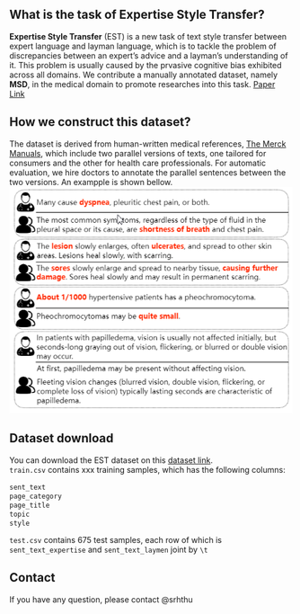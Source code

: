## What is the task of Expertise Style Transfer?
**Expertise Style Transfer** (EST) is a new task of text style transfer between expert language and layman language, which is to tackle the problem of discrepancies between an expert’s advice and a layman’s understanding of it. This problem is usually caused by the prvasive cognitive bias exhibited across all domains.
We contribute a manually annotated dataset, namely **MSD**, in the medical domain to promote researches into this task.
[Paper Link](https:google.com)

## How we construct this dataset?
The dataset is derived from human-written medical references, [The Merck Manuals](https://www.msdmanuals.com/), which
include two parallel versions of texts, one tailored for consumers and the other for health care professionals. For automatic evaluation, we hire doctors to annotate the parallel sentences between the two versions. An exampple is shown bellow.
![data example](/data_example.png)

## Dataset download
You can download the EST dataset on this [dataset link](https://drive.google.com/open?id=15n14BcbZDc7FX-PeRlbjCV_kAbDDjePw).  
`train.csv` contains xxx training samples, which has the following columns:
```
sent_text
page_category
page_title
topic
style
```
`test.csv` contains 675 test samples, each row of which is `sent_text_expertise` and `sent_text_laymen` joint by `\t`

## Contact
If you have any question, please contact @srhthu
